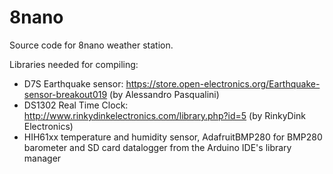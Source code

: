 # 8nano

Source code for 8nano weather station.

Libraries needed for compiling:

- D7S Earthquake sensor: https://store.open-electronics.org/Earthquake-sensor-breakout019 (by Alessandro Pasqualini)
- DS1302 Real Time Clock: http://www.rinkydinkelectronics.com/library.php?id=5 (by RinkyDink Electronics)
- HIH61xx temperature and humidity sensor, AdafruitBMP280 for BMP280 barometer and SD card datalogger from the Arduino IDE's library manager
